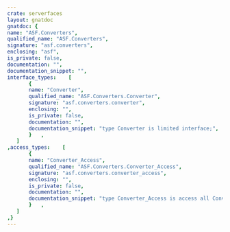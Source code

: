```yaml
---
crate: serverfaces
layout: gnatdoc
gnatdoc: {
name: "ASF.Converters",
qualified_name: "ASF.Converters",
signature: "asf.converters",
enclosing: "asf",
is_private: false,
documentation: "",
documentation_snippet: "",
interface_types:    [
       {
       name: "Converter",
       qualified_name: "ASF.Converters.Converter",
       signature: "asf.converters.converter",
       enclosing: "",
       is_private: false,
       documentation: "",
       documentation_snippet: "type Converter is limited interface;",
       }   ,
   ]
,access_types:    [
       {
       name: "Converter_Access",
       qualified_name: "ASF.Converters.Converter_Access",
       signature: "asf.converters.converter_access",
       enclosing: "",
       is_private: false,
       documentation: "",
       documentation_snippet: "type Converter_Access is access all Converter'Class;",
       }   ,
   ]
,}
---
```

